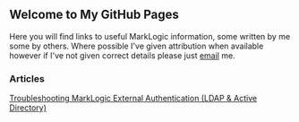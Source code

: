 ## Welcome to My GitHub Pages

Here you will find links to useful MarkLogic information, some written by me some by others. Where possible I've given attribution when available however if I've not given correct details please just [email](mailto:martin.warnes@marklogic.com) me.

### Articles

[Troubleshooting MarkLogic External Authentication (LDAP & Active Directory)](./articles/EATROUBLESHOOTING.md)

